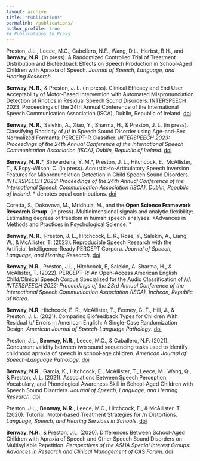 ```yaml
---
layout: archive
title: "Publications"
permalink: /publications/
author_profile: true
## Publications In Press
---
```


Preston, J.L., Leece, M.C., Cabellero, N.F., Wang, D.L., Herbst, B.H.,  and **Benway, N.R.** (in press). A Randomized Controlled Trial of Treatment Distribution and Biofeedback Effects on Speech Production in School-Aged Children with Apraxia of Speech. *Journal of Speech, Language, and Hearing Research.*

**Benway, N. R.**, & Preston, J. L. (in press). Clinical Efficacy and End User Acceptability of Motor-Based Intervention with Automated Mispronunciation Detection of Rhotics in Residual Speech Sound Disorders. INTERSPEECH 2023: Proceedings of the 24th Annual Conference of the International Speech Communication Association (ISCA), Dublin, Republic of Ireland. 	[doi](https://doi.org/10.48550/arXiv.2305.19090)

**Benway, N. R.**, Salekin, A., Xiao, Y., Sharma, H., & Preston, J. L. (in press). Classifying Rhoticity of /ɹ/ in Speech Sound Disorder using Age-and-Sex Normalized Formants: PERCEPT-R Classifier. *INTERSPEECH 2023: Proceedings of the 24th Annual Conference of the International Speech Communication Association (ISCA), Dublin, Republic of Ireland.* [doi](https://doi.org/10.48550/arXiv.2305.16111)

**Benway, N. R.**\*, Siriwardena, Y. M.\*, Preston, J. L., Hitchcock, E., McAllister, T., & Espy-Wilson, C. (in press). Acoustic-to-Articulatory Speech Inversion Features for Mispronunciation Detection in Child Speech Sound Disorders. *INTERSPEECH 2023: Proceedings of the 24th Annual Conference of the International Speech Communication Association (ISCA), Dublin, Republic of Ireland.* \* denotes equal contributions. [doi](https://doi.org/10.48550/arXiv.2305.16085)

Coretta, S., Dokovova, M., Mridhula, M., and the **Open Science Framework Research Group**. (in press). Multidimensional signals and analytic flexibility: Estimating degrees of freedom in human speech analyses. *Advances in Methods and Practices in Psychological Science. *

**Benway, N. R.**, Preston, J. L., Hitchcock, E. R., Rose, Y., Salekin, A., Liang, W., & McAllister, T. (2023). Reproducible Speech Research with the Artificial-Intelligence-Ready PERCEPT Corpora. *Journal of Speech, Language, and Hearing Research.* [doi](https://doi.org/10.1044/2023_JSLHR-22-00343)

**Benway, N.R.**, Preston, J.L., Hitchcock, E, Salekin, A. Sharma, H., & McAllister, T. (2022). PERCEPT-R: An Open-Access American English Child/Clinical Speech Corpus Specialized for the Audio Classification of /ɹ/. *INTERSPEECH 2022: Proceedings of the 23rd Annual Conference of the International Speech Communication Association (ISCA), Incheon, Republic of Korea.*

**Benway, N.R**, Hitchcock, E. R., McAllister, T., Feeney, G. T., Hill, J., & Preston, J. L. (2021). Comparing Biofeedback Types for Children With Residual /ɹ/ Errors in American English: A Single-Case Randomization Design. _American Journal of Speech-Language Pathology_. [doi](https://doi.org/10.1044/2021_AJSLP-20-00216)

Preston, J.L., **Benway, N.R.**, Leece, M.C., & Caballero, N.F. (2021). Concurrent validity between two sound sequencing tasks used to identify childhood apraxia of speech in school-age children. _American Journal of Speech-Language Pathology_. [doi](https://doi.org/10.1044/2020_AJSLP-20-00108)

**Benway, N.R.**, Garcia, K., Hitchcock, E., McAllister, T., Leece, M., Wang, Q., & Preston, J. L. (2021). Associations Between Speech Perception, Vocabulary, and Phonological Awareness Skill in School-Aged Children with Speech Sound Disorders. _Journal of Speech, Language, and Hearing Research_. [doi](https://doi.org/10.1044/2020_JSLHR-20-00356)

Preston, J.L., **Benway, N.R.**, Leece, M.C., Hitchcock, E., & McAllister, T. (2020). Tutorial: Motor-based Treatment Strategies for /r/ Distortions. _Language, Speech, and Hearing Services in Schools_. [doi](https://doi.org/10.1044/2020_LSHSS-20-00012)

**Benway, N.R.**, & Preston, J.L. (2020). Differences Between School-Aged Children with Apraxia of Speech and Other Speech Sound Disorders on Multisyllable Repetition. _Perspectives of the ASHA Special Interest Groups: Advances in Research and Clinical Management of CAS Forum_. [doi](https://doi.org/10.1044/2020_PERSP-19-00086)







